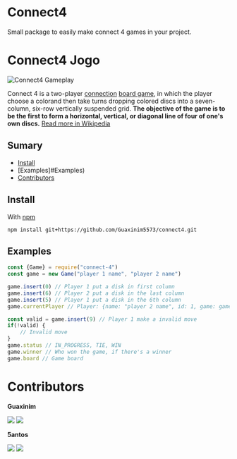 # Connect4
Small package to easily make connect 4 games in your project.

# Connect4 Jogo
![Connect4 Gameplay](https://upload.wikimedia.org/wikipedia/commons/a/ad/Connect_Four.gif)

Connect 4 is a two-player [connection](https://en.wikipedia.org/wiki/Connection_game) [board game](https://en.wikipedia.org/wiki/Board_game), in which the player choose a colorand then take turns dropping colored discs into a seven-column, six-row vertically suspended grid. **The objective of the game is to be the first to form a horizontal, vertical, or diagonal line of four of one's own discs.**
[Read more in Wikipedia](https://en.wikipedia.org/wiki/Connect_Four)

## Sumary

- [Install](#Install)
- [Examples]#Examples)
- [Contributors](#Contributors)

## Install
With [npm](https://npmjs.org/)
```
npm install git+https://github.com/Guaxinim5573/connect4.git
```

## Examples

```js
const {Game} = require("connect-4")
const game = new Game("player 1 name", "player 2 name")

game.insert(0) // Player 1 put a disk in first column
game.insert(6) // Player 2 put a disk in the last column
game.insert(5) // Player 1 put a disk in the 6th column
game.currentPlayer // Player: {name: "player 2 name", id: 1, game: game}

const valid = game.insert(9) // Player 1 make a invalid move
if(!valid) {
	// Invalid move
}
game.status // IN_PROGRESS, TIE, WIN
game.winner // Who won the game, if there's a winner
game.board // Game board
```

# Contributors
**Guaxinim**

<img src="https://img.shields.io/static/v1?label=&message=Guaxinim%232753&logo=discord&style=flat&color=blue&logoColor=white">
<a target="_blank" href="https://github.com/Guaxinim5573"><img src="https://img.shields.io/static/v1?label=Follow&message=Guaxinim5573&logo=github&style=social"></a>



**5antos**

<img src="https://img.shields.io/static/v1?label=&message=5antos%234876&logo=discord&style=flat&color=blue&logoColor=white">
<a target="_blank" href="https://github.com/5antos"><img src="https://img.shields.io/static/v1?label=Follow&message=5antos&logo=github&style=social"></a>
